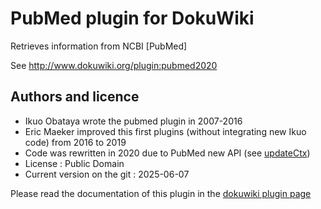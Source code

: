 # PubMed plugin for DokuWiki

Retrieves information from NCBI [PubMed]

See http://www.dokuwiki.org/plugin:pubmed2020

## Authors and licence

- Ikuo Obataya wrote the pubmed plugin in 2007-2016
- Eric Maeker improved this first plugins (without integrating new Ikuo code) from 2016 to 2019
- Code was rewritten in 2020 due to PubMed new API (see [updateCtx])
- License : Public Domain
- Current version on the git : 2025-06-07

Please read the documentation of this plugin in the [dokuwiki plugin page]

[dokuwiki plugin page]: https://www.dokuwiki.org/plugin:pubmed2020
[updateCtx]: https://api.ncbi.nlm.nih.gov/lit/ctxp 